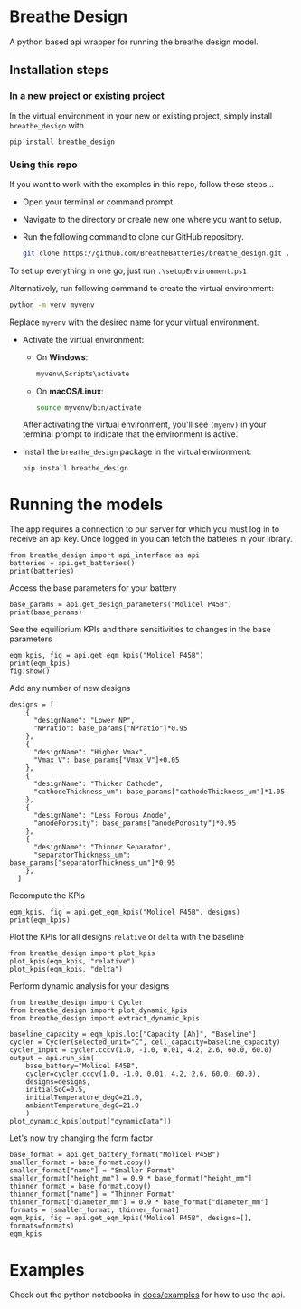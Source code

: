 # Breathe Design

A python based api wrapper for running the breathe design model.

## Installation steps

### In a new project or existing project

In the virtual environment in your new or existing project, simply install `breathe_design` with
```
pip install breathe_design
```

### Using this repo

If you want to work with the examples in this repo, follow these steps...

- Open your terminal or command prompt.
- Navigate to the directory or create new one where you want to setup.
- Run the following command to clone our GitHub repository.

  ```bash
  git clone https://github.com/BreatheBatteries/breathe_design.git .
  ```

 To set up everything in one go, just run `.\setupEnvironment.ps1`

 Alternatively, run following command to create the virtual environment:

  ```bash
  python -m venv myvenv
  ```

  Replace `myvenv` with the desired name for your virtual environment.

- Activate the virtual environment:
  - On **Windows**:
    ```cmd
    myvenv\Scripts\activate
    ```
  - On **macOS/Linux**:
    ```bash
    source myvenv/bin/activate
    ```

  After activating the virtual environment, you'll see `(myenv)` in your terminal prompt to indicate that the environment is active.

- Install the `breathe_design` package in the virtual environment:

  ```
  pip install breathe_design
  ```

# Running the models

The app requires a connection to our server for which you must log in to receive an api key. Once logged in you can fetch the batteies in your library.

```
from breathe_design import api_interface as api
batteries = api.get_batteries()
print(batteries)
```

Access the base parameters for your battery

```
base_params = api.get_design_parameters("Molicel P45B")
print(base_params)
```

See the equilibrium KPIs and there sensitivities to changes in the base parameters

```
eqm_kpis, fig = api.get_eqm_kpis("Molicel P45B")
print(eqm_kpis)
fig.show()
```

Add any number of new designs

```
designs = [
    {
      "designName": "Lower NP",
      "NPratio": base_params["NPratio"]*0.95
    },
    {
      "designName": "Higher Vmax",
      "Vmax_V": base_params["Vmax_V"]+0.05
    },
    {
      "designName": "Thicker Cathode",
      "cathodeThickness_um": base_params["cathodeThickness_um"]*1.05
    },
    {
      "designName": "Less Porous Anode",
      "anodePorosity": base_params["anodePorosity"]*0.95
    },
    {
      "designName": "Thinner Separator",
      "separatorThickness_um": base_params["separatorThickness_um"]*0.95
    },
  ]
```

Recompute the KPIs

```
eqm_kpis, fig = api.get_eqm_kpis("Molicel P45B", designs)
print(eqm_kpis)
```

Plot the KPIs for all designs `relative` or `delta` with the baseline

```
from breathe_design import plot_kpis
plot_kpis(eqm_kpis, "relative")
plot_kpis(eqm_kpis, "delta")
```

Perform dynamic analysis for your designs

```
from breathe_design import Cycler
from breathe_design import plot_dynamic_kpis
from breathe_design import extract_dynamic_kpis

baseline_capacity = eqm_kpis.loc["Capacity [Ah]", "Baseline"]
cycler = Cycler(selected_unit="C", cell_capacity=baseline_capacity)
cycler_input = cycler.cccv(1.0, -1.0, 0.01, 4.2, 2.6, 60.0, 60.0)
output = api.run_sim(
    base_battery="Molicel P45B",
    cycler=cycler.cccv(1.0, -1.0, 0.01, 4.2, 2.6, 60.0, 60.0),
    designs=designs,
    initialSoC=0.5,
    initialTemperature_degC=21.0,
    ambientTemperature_degC=21.0
    )
plot_dynamic_kpis(output["dynamicData"])
```

Let's now try changing the form factor

```
base_format = api.get_battery_format("Molicel P45B")
smaller_format = base_format.copy()
smaller_format["name"] = "Smaller Format"
smaller_format["height_mm"] = 0.9 * base_format["height_mm"]
thinner_format = base_format.copy()
thinner_format["name"] = "Thinner Format"
thinner_format["diameter_mm"] = 0.9 * base_format["diameter_mm"]
formats = [smaller_format, thinner_format]
eqm_kpis, fig = api.get_eqm_kpis("Molicel P45B", designs=[], formats=formats)
eqm_kpis
```

# Examples

Check out the python notebooks in [docs/examples](docs/examples) for how to use the api.
